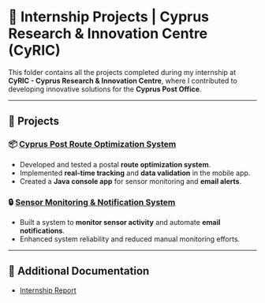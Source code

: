 # 🚀 Internship Projects | Cyprus Research & Innovation Centre (CyRIC)

This folder contains all the projects completed during my internship at **CyRIC - Cyprus Research & Innovation Centre**, where I contributed to developing innovative solutions for the **Cyprus Post Office**.

---

## 📂 Projects

### 📦 [Cyprus Post Route Optimization System](https://github.com/grp2002/portofolio/tree/main/Internship/Cyprus%20Post%20Route%20Optimization)  
- Developed and tested a postal **route optimization system**.  
- Implemented **real-time tracking** and **data validation** in the mobile app.  
- Created a **Java console app** for sensor monitoring and **email alerts**.

### 🔒 [Sensor Monitoring & Notification System](https://github.com/grp2002/portofolio/tree/main/Internship/Sensor%20Monitoring%20and%20Notification%20System)  
- Built a system to **monitor sensor activity** and automate **email notifications**.  
- Enhanced system reliability and reduced manual monitoring efforts.

---

## 📄 Additional Documentation

- [Internship Report](https://github.com/grp2002/portofolio/blob/main/Internship/GregorisPaphiti_InternReport%20(1).PDF)


